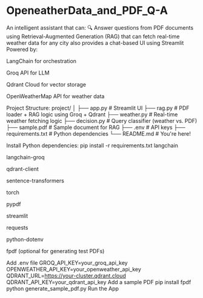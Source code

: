 # OpeneatherData_and_PDF_Q-A
An intelligent assistant that can:  🔍 Answer questions from PDF documents using Retrieval-Augmented Generation (RAG) that can fetch real-time weather data for any city also provides a chat-based UI using Streamlit
Powered by:

LangChain for orchestration

Groq API for LLM

Qdrant Cloud for vector storage

OpenWeatherMap API for weather data

Project Structure:
project/
│
├── app.py                # Streamlit UI
├── rag.py                # PDF loader + RAG logic using Groq + Qdrant
├── weather.py            # Real-time weather fetching logic
├── decision.py           # Query classifier (weather vs. PDF)
├── sample.pdf            # Sample document for RAG
├── .env                  # API keys
├── requirements.txt      # Python dependencies
└── README.md             # You're here!


Install Python dependencies:
pip install -r requirements.txt
langchain

langchain-groq

qdrant-client

sentence-transformers

torch

pypdf

streamlit

requests

python-dotenv

fpdf (optional for generating test PDFs)

 Add .env file
 GROQ_API_KEY=your_groq_api_key
OPENWEATHER_API_KEY=your_openweather_api_key
QDRANT_URL=https://your-cluster.qdrant.cloud
QDRANT_API_KEY=your_qdrant_api_key
Add a sample PDF
pip install fpdf
python generate_sample_pdf.py
Run the App

